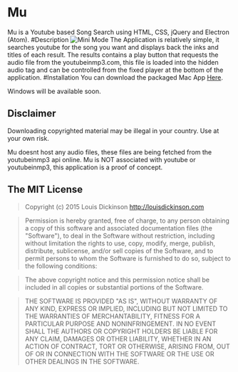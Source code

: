 # Mu
Mu is a Youtube based Song Search using HTML, CSS, jQuery and Electron (Atom).
#Description
![Mini Mode](http://louisdickinson.com/mu/mini.png)
The Application is relatively simple, it searches youtube for the song you want and 
displays back the inks and titles of each result. The results contains a play button that requests the 
audio file from the youtubeinmp3.com, this file is loaded into the hidden audio tag and can be controlled from 
the fixed player at the bottom of the application.
#Installation
You can download the packaged Mac App [Here](http://louisdickinson.com/mu/Mu.dmg).

Windows will be available soon.
## Disclaimer
Downloading copyrighted material may be illegal in your country. Use at your own risk.

Mu doesnt host any audio files, these files are being fetched from the youtubeinmp3 api online.
Mu is NOT associated with youtube or youtubeinmp3, this application is a proof of concept.
## The MIT License
> Copyright (c) 2015 Louis Dickinson http://louisdickinson.com

> Permission is hereby granted, free of charge, to any person obtaining a copy
of this software and associated documentation files (the "Software"), to deal
in the Software without restriction, including without limitation the rights
to use, copy, modify, merge, publish, distribute, sublicense, and/or sell
copies of the Software, and to permit persons to whom the Software is
furnished to do so, subject to the following conditions:

> The above copyright notice and this permission notice shall be included in
all copies or substantial portions of the Software.

> THE SOFTWARE IS PROVIDED "AS IS", WITHOUT WARRANTY OF ANY KIND, EXPRESS OR
IMPLIED, INCLUDING BUT NOT LIMITED TO THE WARRANTIES OF MERCHANTABILITY,
FITNESS FOR A PARTICULAR PURPOSE AND NONINFRINGEMENT. IN NO EVENT SHALL THE
AUTHORS OR COPYRIGHT HOLDERS BE LIABLE FOR ANY CLAIM, DAMAGES OR OTHER
LIABILITY, WHETHER IN AN ACTION OF CONTRACT, TORT OR OTHERWISE, ARISING FROM,
OUT OF OR IN CONNECTION WITH THE SOFTWARE OR THE USE OR OTHER DEALINGS IN
THE SOFTWARE.